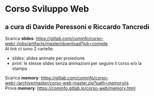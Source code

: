 # Corso Sviluppo Web
## a cura di Davide Peressoni e Riccardo Tancredi

Scarica **slides**: https://gitlab.com/cominfo/corso-web/-/jobs/artifacts/master/download?job=compile  
Al link ci sono 2 cartelle:
  * _slides_: slides animate per proiezione
  * _print_: le stesse slides senza animazioni per seguire il corso e/o la stampa


Scarica **memory**: https://gitlab.com/cominfo/corso-web/-/archive/master/corso-web-master.zip?path=memory/js  
Prova **memory**: https://cominfo.gitlab.io/corso-web/memory.html
